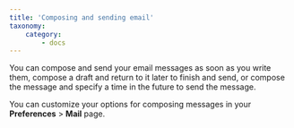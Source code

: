 ```yaml
---
title: 'Composing and sending email'
taxonomy:
    category:
        - docs
---
```


You can compose and send your email messages as soon as you write them, compose a draft and return to it later to finish and send, or compose the message and specify a time in the future to send the message.

You can customize your options for composing messages in your **Preferences** > **Mail** page.


